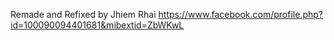 Remade and Refixed by Jhiem Rhai
https://www.facebook.com/profile.php?id=100090094401681&mibextid=ZbWKwL